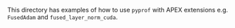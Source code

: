 This directory has examples of how to use `pyprof` with APEX extensions e.g. `FusedAdam` and `fused_layer_norm_cuda`.
